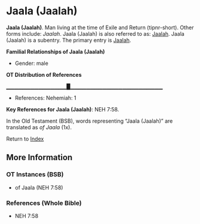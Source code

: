 # Jaala (Jaalah)
**Jaala (Jaalah)**. 
Man living at the time of Exile and Return (tipnr-short). 
Other forms include: 
*Jaalah*. 
Jaala (Jaalah) is also referred to as: 
[Jaalah](Jaalah.md). 
Jaala (Jaalah) is a subentry. The primary entry is 
[Jaalah](Jaalah.md). 




**Familial Relationships of Jaala (Jaalah)**


* Gender: male


**OT Distribution of References**

▁▁▁▁▁▁▁▁▁▁▁▁▁▁▁█▁▁▁▁▁▁▁▁▁▁▁▁▁▁▁▁▁▁▁▁▁▁▁
* References: Nehemiah: 1



**Key References for Jaala (Jaalah)**: 
NEH 7:58. 


In the Old Testament (BSB), words representing “Jaala (Jaalah)” are translated as 
*of Jaala* (1x). 




Return to [Index](00-Index.md)

## More Information

### OT Instances (BSB)

* of Jaala (NEH 7:58)



### References (Whole Bible)

* NEH 7:58




